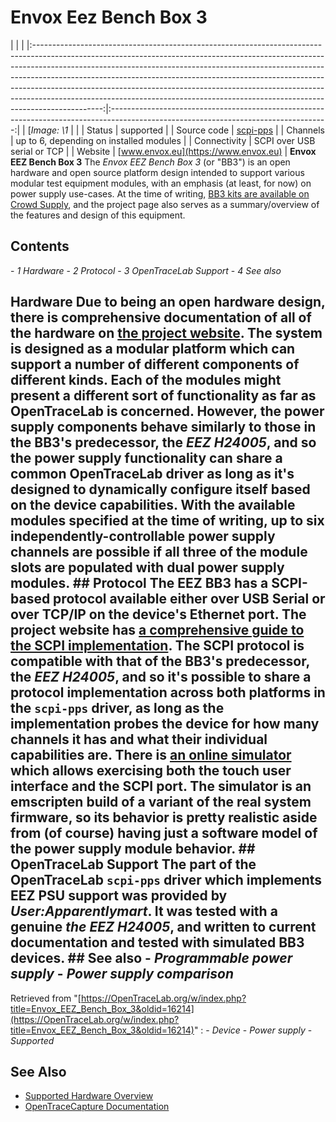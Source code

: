 # Envox Eez Bench Box 3
| | | |:-----------------------------------------------------------------------------------------------------------------------------------------------------------------------------------------------------------------------------------------------------------------------------------------------------------------------------------------------------------------------------------------------------------------------------------------------------------------------------------------------------:|:------------------------------------------------------------------------------------------------------------------------------------:| | [*Image: \1* | | | Status | supported | | Source code | [scpi-pps](http://github.com/OpenTraceLab/?p=OpenTraceCapture.git;a=tree;f=src/hardware/scpi-pps) | | Channels | up to 6, depending on installed modules | | Connectivity | SCPI over USB serial or TCP | | Website | [www.envox.eu](https://www.envox.eu) | **Envox EEZ Bench Box 3** The *Envox EEZ Bench Box 3* (or "BB3") is an open hardware and open source platform design intended to support various modular test equipment modules, with an emphasis (at least, for now) on power supply use-cases. At the time of writing, [BB3 kits are available on Crowd Supply](https://www.crowdsupply.com/envox/eez-bb3), and the project page also serves as a summary/overview of the features and design of this equipment.
## Contents
\- *1 Hardware* \- *2 Protocol* \- *3 OpenTraceLab Support* \- *4 See also*
## Hardware Due to being an open hardware design, there is comprehensive documentation of all of the hardware on [the project website](https://www.envox.eu/eez-bb3/). The system is designed as a modular platform which can support a number of different components of different kinds. Each of the modules might present a different sort of functionality as far as OpenTraceLab is concerned. However, the power supply components behave similarly to those in the BB3's predecessor, the *EEZ H24005*, and so the power supply functionality can share a common OpenTraceLab driver as long as it's designed to dynamically configure itself based on the device capabilities. With the available modules specified at the time of writing, up to six independently-controllable power supply channels are possible if all three of the module slots are populated with dual power supply modules. ## Protocol The EEZ BB3 has a SCPI-based protocol available either over USB Serial or over TCP/IP on the device's Ethernet port. The project website has [a comprehensive guide to the SCPI implementation](https://www.envox.eu/eez-bench-box-3/bb3-scpi-reference-manual/bb3-scpi-introduction/). The SCPI protocol is compatible with that of the BB3's predecessor, the *EEZ H24005*, and so it's possible to share a protocol implementation across both platforms in the `scpi-pps` driver, as long as the implementation probes the device for how many channels it has and what their individual capabilities are. There is [an online simulator](https://www.envox.eu/web-simulator/) which allows exercising both the touch user interface and the SCPI port. The simulator is an emscripten build of a variant of the real system firmware, so its behavior is pretty realistic aside from (of course) having just a software model of the power supply module behavior. ## OpenTraceLab Support The part of the OpenTraceLab `scpi-pps` driver which implements EEZ PSU support was provided by *User:Apparentlymart*. It was tested with a genuine *the EEZ H24005*, and written to current documentation and tested with simulated BB3 devices. ## See also \- *Programmable power supply* \- *Power supply comparison*
Retrieved from "[https://OpenTraceLab.org/w/index.php?title=Envox_EEZ_Bench_Box_3&oldid=16214](https://OpenTraceLab.org/w/index.php?title=Envox_EEZ_Bench_Box_3&oldid=16214)"
: \- *Device* \- *Power supply* \- *Supported*
## See Also
- [Supported Hardware Overview](../supported-hardware.md)
- [OpenTraceCapture Documentation](../../opentracecapture/overview.md)
